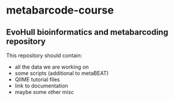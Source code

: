 # metabarcode-course
## EvoHull bioinformatics and metabarcoding repository
This repository should contain: 
- all the data we are working on
- some scripts (additional to metaBEAT)
- QIIME tutorial files
- link to documentation
- maybe some other misc
